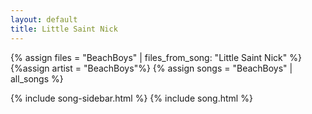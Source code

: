 ```yaml
---
layout: default
title: Little Saint Nick
---
```


{% assign files = "BeachBoys" | files_from_song: "Little Saint Nick" %}
{%assign artist = "BeachBoys"%}
{% assign songs = "BeachBoys" | all_songs %}

{% include song-sidebar.html %}
{% include song.html %}
